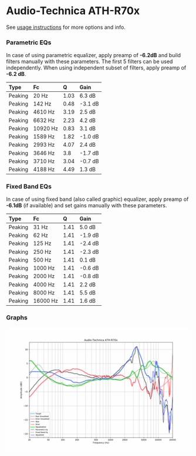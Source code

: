 # Audio-Technica ATH-R70x
See [usage instructions](https://github.com/jaakkopasanen/AutoEq#usage) for more options and info.

### Parametric EQs
In case of using parametric equalizer, apply preamp of **-6.2dB** and build filters manually
with these parameters. The first 5 filters can be used independently.
When using independent subset of filters, apply preamp of **-6.2 dB**.

| Type    | Fc       |    Q | Gain    |
|:--------|:---------|:-----|:--------|
| Peaking | 20 Hz    | 1.03 | 6.3 dB  |
| Peaking | 142 Hz   | 0.48 | -3.1 dB |
| Peaking | 4610 Hz  | 3.19 | 2.5 dB  |
| Peaking | 6632 Hz  | 2.23 | 4.2 dB  |
| Peaking | 10920 Hz | 0.83 | 3.1 dB  |
| Peaking | 1589 Hz  | 1.82 | -1.0 dB |
| Peaking | 2993 Hz  | 4.07 | 2.4 dB  |
| Peaking | 3646 Hz  | 3.8  | -1.7 dB |
| Peaking | 3710 Hz  | 3.04 | -0.7 dB |
| Peaking | 4188 Hz  | 4.49 | 1.3 dB  |

### Fixed Band EQs
In case of using fixed band (also called graphic) equalizer, apply preamp of **-6.1dB**
(if available) and set gains manually with these parameters.

| Type    | Fc       |    Q | Gain    |
|:--------|:---------|:-----|:--------|
| Peaking | 31 Hz    | 1.41 | 5.0 dB  |
| Peaking | 62 Hz    | 1.41 | -1.9 dB |
| Peaking | 125 Hz   | 1.41 | -2.4 dB |
| Peaking | 250 Hz   | 1.41 | -2.3 dB |
| Peaking | 500 Hz   | 1.41 | 0.1 dB  |
| Peaking | 1000 Hz  | 1.41 | -0.6 dB |
| Peaking | 2000 Hz  | 1.41 | -0.8 dB |
| Peaking | 4000 Hz  | 1.41 | 2.2 dB  |
| Peaking | 8000 Hz  | 1.41 | 5.5 dB  |
| Peaking | 16000 Hz | 1.41 | 1.6 dB  |

### Graphs
![](./Audio-Technica%20ATH-R70x.png)